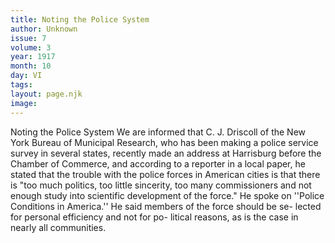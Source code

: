 ```yaml
---
title: Noting the Police System
author: Unknown
issue: 7
volume: 3
year: 1917
month: 10
day: VI
tags:
layout: page.njk
image:
---
```

Noting the Police System   We are informed that C. J. Driscoll of the New York Bureau of Municipal Research, who has been making a police service survey in several states, recently made an address at Harrisburg before the Chamber of Commerce, and according to a reporter in a local paper, he stated that the trouble with the police forces in American cities is that there is "too much politics, too little sincerity, too many commissioners and not enough study into scientific development of the force." He spoke on ''Police Conditions in America.''   He said members of the force should be se- lected for personal efficiency and not for po- litical reasons, as is the case in nearly all communities.   
